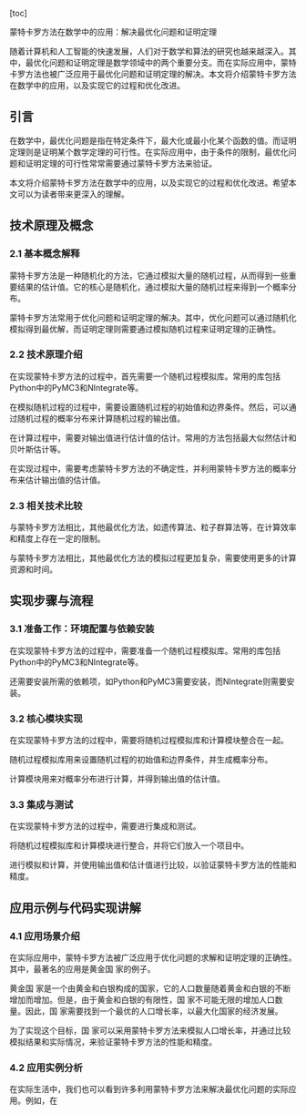 
[toc]                    
                
                
蒙特卡罗方法在数学中的应用：解决最优化问题和证明定理

随着计算机和人工智能的快速发展，人们对于数学和算法的研究也越来越深入。其中，最优化问题和证明定理是数学领域中的两个重要分支。而在实际应用中，蒙特卡罗方法也被广泛应用于最优化问题和证明定理的解决。本文将介绍蒙特卡罗方法在数学中的应用，以及实现它的过程和优化改进。

## 引言

在数学中，最优化问题是指在特定条件下，最大化或最小化某个函数的值。而证明定理则是证明某个数学定理的可行性。在实际应用中，由于条件的限制，最优化问题和证明定理的可行性常常需要通过蒙特卡罗方法来验证。

本文将介绍蒙特卡罗方法在数学中的应用，以及实现它的过程和优化改进。希望本文可以为读者带来更深入的理解。

## 技术原理及概念

### 2.1 基本概念解释

蒙特卡罗方法是一种随机化的方法，它通过模拟大量的随机过程，从而得到一些重要结果的估计值。它的核心是随机化，通过模拟大量的随机过程来得到一个概率分布。

蒙特卡罗方法常用于优化问题和证明定理的解决。其中，优化问题可以通过随机化模拟得到最优解，而证明定理则需要通过模拟随机过程来证明定理的正确性。

### 2.2 技术原理介绍

在实现蒙特卡罗方法的过程中，首先需要一个随机过程模拟库。常用的库包括Python中的PyMC3和NIntegrate等。

在模拟随机过程的过程中，需要设置随机过程的初始值和边界条件。然后，可以通过随机过程的概率分布来计算随机过程的输出值。

在计算过程中，需要对输出值进行估计值的估计。常用的方法包括最大似然估计和贝叶斯估计等。

在实现过程中，需要考虑蒙特卡罗方法的不确定性，并利用蒙特卡罗方法的概率分布来估计输出值的估计值。

### 2.3 相关技术比较

与蒙特卡罗方法相比，其他最优化方法，如遗传算法、粒子群算法等，在计算效率和精度上存在一定的限制。

与蒙特卡罗方法相比，其他最优化方法的模拟过程更加复杂，需要使用更多的计算资源和时间。

## 实现步骤与流程

### 3.1 准备工作：环境配置与依赖安装

在实现蒙特卡罗方法的过程中，需要准备一个随机过程模拟库。常用的库包括Python中的PyMC3和NIntegrate等。

还需要安装所需的依赖项，如Python和PyMC3需要安装，而NIntegrate则需要安装。

### 3.2 核心模块实现

在实现蒙特卡罗方法的过程中，需要将随机过程模拟库和计算模块整合在一起。

随机过程模拟库用来设置随机过程的初始值和边界条件，并生成概率分布。

计算模块用来对概率分布进行计算，并得到输出值的估计值。

### 3.3 集成与测试

在实现蒙特卡罗方法的过程中，需要进行集成和测试。

将随机过程模拟库和计算模块进行整合，并将它们放入一个项目中。

进行模拟和计算，并使用输出值和估计值进行比较，以验证蒙特卡罗方法的性能和精度。

## 应用示例与代码实现讲解

### 4.1 应用场景介绍

在实际应用中，蒙特卡罗方法被广泛应用于优化问题的求解和证明定理的正确性。其中，最著名的应用是黄金国 家的例子。

黄金国 家是一个由黄金和白银构成的国家，它的人口数量随着黄金和白银的不断增加而增加。但是，由于黄金和白银的有限性，国 家不可能无限的增加人口数量。因此，国 家需要找到一个最优的人口增长率，以最大化国家的经济发展。

为了实现这个目标，国 家可以采用蒙特卡罗方法来模拟人口增长率，并通过比较模拟结果和实际情况，来验证蒙特卡罗方法的性能和精度。

### 4.2 应用实例分析

在实际生活中，我们也可以看到许多利用蒙特卡罗方法来解决最优化问题的实际应用。例如，在

